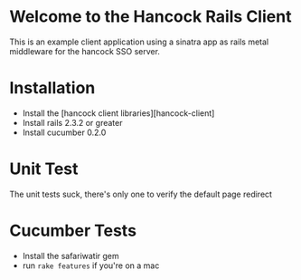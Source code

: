 Welcome to the Hancock Rails Client
===================================

This is an example client application using a sinatra app as rails metal
middleware for the hancock SSO server.

Installation
============
* Install the [hancock client libraries][hancock-client]
* Install rails 2.3.2 or greater
* Install cucumber 0.2.0

Unit Test
=========
The unit tests suck, there's only one to verify the default page redirect

Cucumber Tests
==============
* Install the safariwatir gem
* run `rake features` if you're on a mac
